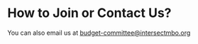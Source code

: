 # How to Join or Contact Us?

You can also email us at [budget-committee@intersectmbo.org](mailto:budget-committee@intersectmbo.org)
